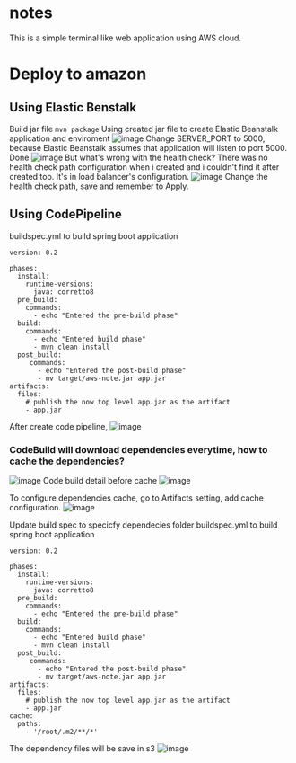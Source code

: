 # notes
This is a simple terminal like web application using AWS cloud.
# Deploy to amazon
## Using Elastic Benstalk
Build jar file
```mvn package```
Using created jar file to create Elastic Beanstalk application and enviroment
![image](https://user-images.githubusercontent.com/16283386/129476094-b3db6baa-ddb2-446c-967f-92c51a89bfda.png)
Change SERVER_PORT to 5000, because Elastic Beanstalk assumes that application will listen to port 5000.
Done
![image](https://user-images.githubusercontent.com/16283386/129476715-f055a278-ed31-4d16-92ee-1cf965cc6840.png)
But what's wrong with the health check? There was no health check path configuration when i created and i couldn't find it after created too.
It's in load balancer's configuration.
![image](https://user-images.githubusercontent.com/16283386/129477039-5d6c4d4f-1b13-40df-8bd9-adce4ff2490a.png)
Change the health check path, save and remember to Apply.
## Using CodePipeline
buildspec.yml to build spring boot application
```
version: 0.2

phases:
  install:
    runtime-versions:
      java: corretto8
  pre_build:
    commands:
      - echo "Entered the pre-build phase"
  build:
    commands:
      - echo "Entered build phase"
      - mvn clean install
  post_build:
     commands:
       - echo "Entered the post-build phase"
       - mv target/aws-note.jar app.jar
artifacts:
  files:
    # publish the now top level app.jar as the artifact
    - app.jar
```
After create code pipeline, 
![image](https://user-images.githubusercontent.com/16283386/129524214-68f56e18-ed44-4960-ae44-0ef0a1397748.png)

### CodeBuild will download dependencies everytime, how to cache the dependencies?
![image](https://user-images.githubusercontent.com/16283386/129525567-09809cd9-c1b4-454f-9b16-267491d6220a.png)
Code build detail before cache
![image](https://user-images.githubusercontent.com/16283386/129525895-a5e6d436-ddbd-48e0-8ef1-57d8d1e2125a.png)

To configure dependencies cache, go to Artifacts setting, add cache configuration.
![image](https://user-images.githubusercontent.com/16283386/129526391-d045c785-4d77-4b1c-a02b-98d6ca4258cf.png)

Update build spec to specicfy dependecies folder
buildspec.yml to build spring boot application
```
version: 0.2

phases:
  install:
    runtime-versions:
      java: corretto8
  pre_build:
    commands:
      - echo "Entered the pre-build phase"
  build:
    commands:
      - echo "Entered build phase"
      - mvn clean install
  post_build:
     commands:
       - echo "Entered the post-build phase"
       - mv target/aws-note.jar app.jar
artifacts:
  files:
    # publish the now top level app.jar as the artifact
    - app.jar
cache:
  paths:
    - '/root/.m2/**/*'
```
The dependency files will be save in s3
![image](https://user-images.githubusercontent.com/16283386/129530316-388ce6ab-5eea-4218-9d2a-4e6c02af9359.png)

